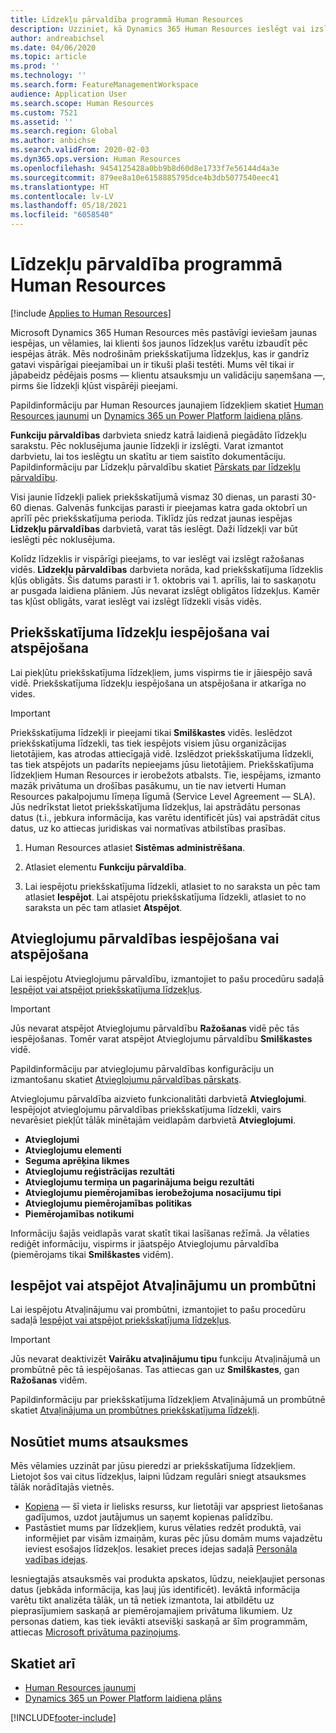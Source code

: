 ```yaml
---
title: Līdzekļu pārvaldība programmā Human Resources
description: Uzziniet, kā Dynamics 365 Human Resources ieslēgt vai izslēgt jaunos līdzekļus.
author: andreabichsel
ms.date: 04/06/2020
ms.topic: article
ms.prod: ''
ms.technology: ''
ms.search.form: FeatureManagementWorkspace
audience: Application User
ms.search.scope: Human Resources
ms.custom: 7521
ms.assetid: ''
ms.search.region: Global
ms.author: anbichse
ms.search.validFrom: 2020-02-03
ms.dyn365.ops.version: Human Resources
ms.openlocfilehash: 9454125428a0bb9b8d60d8e1733f7e56144d4a3e
ms.sourcegitcommit: 879ee8a10e6158885795dce4b3db5077540eec41
ms.translationtype: HT
ms.contentlocale: lv-LV
ms.lasthandoff: 05/18/2021
ms.locfileid: "6058540"
---
```

# <a name="manage-features-in-human-resources"></a>Līdzekļu pārvaldība programmā Human Resources

[!include [Applies to Human Resources](../includes/applies-to-hr.md)]

Microsoft Dynamics 365 Human Resources mēs pastāvīgi ieviešam jaunas iespējas, un vēlamies, lai klienti šos jaunos līdzekļus varētu izbaudīt pēc iespējas ātrāk. Mēs nodrošinām priekšskatījuma līdzekļus, kas ir gandrīz gatavi vispārīgai pieejamībai un ir tikuši plaši testēti. Mums vēl tikai ir jāpabeidz pēdējais posms — klientu atsauksmju un validāciju saņemšana —, pirms šie līdzekļi kļūst vispārēji pieejami.

Papildinformāciju par Human Resources jaunajiem līdzekļiem skatiet [Human Resources jaunumi](hr-admin-whats-new.md) un [Dynamics 365 un Power Platform laidiena plāns](/dynamics365/release-plans/?panel=products1#pivot=products).

**Funkciju pārvaldības** darbvieta sniedz katrā laidienā piegādāto līdzekļu sarakstu. Pēc noklusējuma jaunie līdzekļi ir izslēgti. Varat izmantot darbvietu, lai tos ieslēgtu un skatītu ar tiem saistīto dokumentāciju. Papildinformāciju par Līdzekļu pārvaldību skatiet [Pārskats par līdzekļu pārvaldību](../fin-ops-core/fin-ops/get-started/feature-management/feature-management-overview.md).

Visi jaunie līdzekļi paliek priekšskatījumā vismaz 30 dienas, un parasti 30-60 dienas. Galvenās funkcijas parasti ir pieejamas katra gada oktobrī un aprīlī pēc priekšskatījuma perioda. Tiklīdz jūs redzat jaunas iespējas **Līdzekļu pārvaldības** darbvietā, varat tās ieslēgt. Daži līdzekļi var būt ieslēgti pēc noklusējuma.

Kolīdz līdzeklis ir vispārīgi pieejams, to var ieslēgt vai izslēgt ražošanas vidēs. **Līdzekļu pārvaldības** darbvieta norāda, kad priekšskatījuma līdzeklis kļūs obligāts. Šis datums parasti ir 1. oktobris vai 1. aprīlis, lai to saskaņotu ar pusgada laidiena plāniem. Jūs nevarat izslēgt obligātos līdzekļus. Kamēr tas kļūst obligāts, varat ieslēgt vai izslēgt līdzekli visās vidēs.

## <a name="enable-or-disable-preview-features"></a>Priekšskatījuma līdzekļu iespējošana vai atspējošana

Lai piekļūtu priekšskatījuma līdzekļiem, jums vispirms tie ir jāiespējo savā vidē. Priekšskatījuma līdzekļu iespējošana un atspējošana ir atkarīga no vides.

> [!IMPORTANT]
> Priekšskatījuma līdzekļi ir pieejami tikai **Smilškastes** vidēs. Ieslēdzot priekšskatījuma līdzekli, tas tiek iespējots visiem jūsu organizācijas lietotājiem, kas atrodas attiecīgajā vidē. Izslēdzot priekšskatījuma līdzekli, tas tiek atspējots un padarīts nepieejams jūsu lietotājiem. Priekšskatījuma līdzekļiem Human Resources ir ierobežots atbalsts. Tie, iespējams, izmanto mazāk privātuma un drošības pasākumu, un tie nav ietverti Human Resources pakalpojumu līmeņa līgumā (Service Level Agreement — SLA). Jūs nedrīkstat lietot priekšskatījuma līdzekļus, lai apstrādātu personas datus (t.i., jebkura informācija, kas varētu identificēt jūs) vai apstrādāt citus datus, uz ko attiecas juridiskas vai normatīvas atbilstības prasības.

1. Human Resources atlasiet **Sistēmas administrēšana**.

2. Atlasiet elementu **Funkciju pārvaldība**.

3. Lai iespējotu priekšskatījuma līdzekli, atlasiet to no saraksta un pēc tam atlasiet **Iespējot**. Lai atspējotu priekšskatījuma līdzekli, atlasiet to no saraksta un pēc tam atlasiet **Atspējot**.

## <a name="enable-or-disable-benefits-management"></a>Atvieglojumu pārvaldības iespējošana vai atspējošana

Lai iespējotu Atvieglojumu pārvaldību, izmantojiet to pašu procedūru sadaļā [Iespējot vai atspējot priekšskatījuma līdzekļus](hr-admin-manage-features.md?enable-or-disable-preview-features).

> [!IMPORTANT]
> Jūs nevarat atspējot Atvieglojumu pārvaldību **Ražošanas** vidē pēc tās iespējošanas. Tomēr varat atspējot Atvieglojumu pārvaldību **Smilškastes** vidē.

Papildinformāciju par atvieglojumu pārvaldības konfigurāciju un izmantošanu skatiet [Atvieglojumu pārvaldības pārskats](hr-benefits-management-overview.md).

Atvieglojumu pārvaldība aizvieto funkcionalitāti darbvietā **Atvieglojumi**. Iespējojot atvieglojumu pārvaldības priekšskatījuma līdzekli, vairs nevarēsiet piekļūt tālāk minētajām veidlapām darbvietā **Atvieglojumi**.

- **Atvieglojumi**
- **Atvieglojumu elementi**
- **Seguma aprēķina likmes**
- **Atvieglojumu reģistrācijas rezultāti**
- **Atvieglojumu termiņa un pagarinājuma beigu rezultāti**
- **Atvieglojumu piemērojamības ierobežojuma nosacījumu tipi**
- **Atvieglojumu piemērojamības politikas**
- **Piemērojamības notikumi**

Informāciju šajās veidlapās varat skatīt tikai lasīšanas režīmā. Ja vēlaties rediģēt informāciju, vispirms ir jāatspējo Atvieglojumu pārvaldība (piemērojams tikai **Smilškastes** vidēm).

## <a name="enable-or-disable-leave-and-absence"></a>Iespējot vai atspējot Atvaļinājumu un prombūtni

Lai iespējotu Atvaļinājumu vai prombūtni, izmantojiet to pašu procedūru sadaļā [Iespējot vai atspējot priekšskatījuma līdzekļus](hr-admin-manage-features.md?enable-or-disable-preview-features).

> [!IMPORTANT]
> Jūs nevarat deaktivizēt **Vairāku atvaļinājumu tipu** funkciju Atvaļinājumā un prombūtnē pēc tā iespējošanas. Tas attiecas gan uz **Smilškastes**, gan **Ražošanas** vidēm.

Papildinformāciju par priekšskatījuma līdzekļiem Atvaļinājumā un prombūtnē skatiet [Atvaļinājuma un prombūtnes priekšskatījuma līdzekļi](hr-leave-and-absence-overview.md?leave-and-absence-preview-features).

## <a name="send-us-feedback"></a>Nosūtiet mums atsauksmes

Mēs vēlamies uzzināt par jūsu pieredzi ar priekšskatījuma līdzekļiem. Lietojot šos vai citus līdzekļus, laipni lūdzam regulāri sniegt atsauksmes tālāk norādītajās vietnēs.

- [Kopiena](https://community.dynamics.com/enterprise/f/759?pi53869=0&category=Talent) — šī vieta ir lielisks resurss, kur lietotāji var apspriest lietošanas gadījumos, uzdot jautājumus un saņemt kopienas palīdzību.
- Pastāstiet mums par līdzekļiem, kurus vēlaties redzēt produktā, vai informējiet par visām izmaiņām, kuras pēc jūsu domām mums vajadzētu ieviest esošajos līdzekļos. Iesakiet preces idejas sadaļā [Personāla vadības idejas](https://powerusers.microsoft.com/t5/Ideas-for-Human-Resources/idb-p/HumanResources).
    
Iesniegtajās atsauksmēs vai produkta apskatos, lūdzu, neiekļaujiet personas datus (jebkāda informācija, kas ļauj jūs identificēt). Ievāktā informācija varētu tikt analizēta tālāk, un tā netiek izmantota, lai atbildētu uz pieprasījumiem saskaņā ar piemērojamajiem privātuma likumiem. Uz personas datiem, kas tiek ievākti atsevišķi saskaņā ar šīm programmām, attiecas [Microsoft privātuma paziņojums](https://privacy.microsoft.com/privacystatement).

## <a name="see-also"></a>Skatiet arī

- [Human Resources jaunumi](hr-admin-whats-new.md)
- [Dynamics 365 un Power Platform laidiena plāns](/dynamics365/release-plans/?panel=products1#pivot=products)

[!INCLUDE[footer-include](../includes/footer-banner.md)]